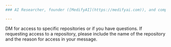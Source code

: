 ```yaml
---
### AI Researcher, founder ([MedifyAI](https://medifyai.com)), and computer scientist.

---
```


DM for access to specific repositories or if you have questions. If requesting access to a repository, please include the name of the repository and the reason for access in your message. 
